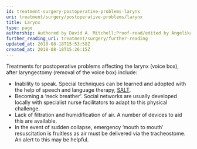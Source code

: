 ```yaml
---
id: treatment-surgery-postoperative-problems-larynx
uri: treatment/surgery/postoperative-problems/larynx
title: Larynx
type: page
authorship: Authored by David A. Mitchell;Proof-read/edited by Angelika Sebald
further_reading_uri: treatment/surgery/further-reading
updated_at: 2018-08-18T15:53:58Z
created_at: 2018-08-18T15:26:15Z
---
```


<p>Treatments for postoperative problems affecting the larynx (voice
    box), after laryngectomy (removal of the voice box) include:</p>
<ul>
    <li>Inability to speak. Special techniques can be learned and
        adopted with the help of speech and language therapy,
        <a href="/help/salt">SALT</a>.</li>
    <li>Becoming a ‘neck breather’. Social networks are usually developed
        locally with specialist nurse facilitators to adapt to
        this physical challenge.</li>
    <li>Lack of filtration and humidification of air. A number of
        devices to aid this are available.</li>
    <li>In the event of sudden collapse, emergency ‘mouth to mouth’
        resuscitation is fruitless as air must be delivered via
        the tracheostome. An alert to this may be helpful.</li>
</ul>
